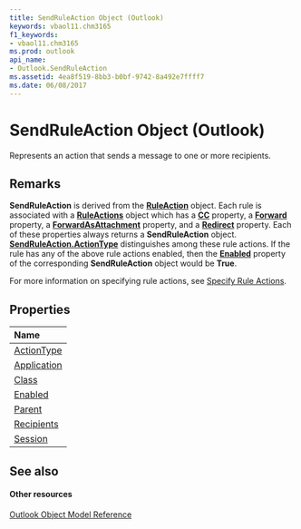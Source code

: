 ```yaml
---
title: SendRuleAction Object (Outlook)
keywords: vbaol11.chm3165
f1_keywords:
- vbaol11.chm3165
ms.prod: outlook
api_name:
- Outlook.SendRuleAction
ms.assetid: 4ea8f519-8bb3-b0bf-9742-8a492e7ffff7
ms.date: 06/08/2017
---
```



# SendRuleAction Object (Outlook)

Represents an action that sends a message to one or more recipients.


## Remarks

 **SendRuleAction** is derived from the **[RuleAction](Outlook.RuleAction.md)** object. Each rule is associated with a **[RuleActions](Outlook.RuleActions.md)** object which has a **[CC](Outlook.RuleActions.CC.md)** property, a **[Forward](Outlook.RuleActions.Forward.md)** property, a **[ForwardAsAttachment](Outlook.RuleActions.ForwardAsAttachment.md)** property, and a **[Redirect](Outlook.RuleActions.Redirect.md)** property. Each of these properties always returns a **SendRuleAction** object. **[SendRuleAction.ActionType](Outlook.SendRuleAction.ActionType.md)** distinguishes among these rule actions. If the rule has any of the above rule actions enabled, then the **[Enabled](Outlook.SendRuleAction.Enabled.md)** property of the corresponding **SendRuleAction** object would be **True**.

For more information on specifying rule actions, see [Specify Rule Actions](http://msdn.microsoft.com/library/c5f83c81-0e01-38aa-5ec7-3932b4443e43%28Office.15%29.aspx).


## Properties



|**Name**|
|:-----|
|[ActionType](Outlook.SendRuleAction.ActionType.md)|
|[Application](Outlook.SendRuleAction.Application.md)|
|[Class](Outlook.SendRuleAction.Class.md)|
|[Enabled](Outlook.SendRuleAction.Enabled.md)|
|[Parent](Outlook.SendRuleAction.Parent.md)|
|[Recipients](sendruleaction-recipients-property-outlook.md)|
|[Session](sendruleaction-session-property-outlook.md)|

## See also


#### Other resources


[Outlook Object Model Reference](http://msdn.microsoft.com/library/73221b13-d8d8-99b8-3394-b95dbbfd5ddc%28Office.15%29.aspx)
